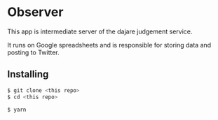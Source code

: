 # Observer

This app is intermediate server of the dajare judgement service.

It runs on Google spreadsheets and is responsible for storing data and posting to Twitter.

## Installing

```sh
$ git clone <this repo>
$ cd <this repo>

$ yarn
```
